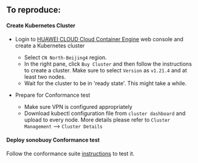 ## To reproduce:

#### Create Kubernetes Cluster

- Login to [HUAWEI CLOUD Cloud Container Engine](https://console.huaweicloud.com/cce2.0) web console
and create a Kubernetes cluster
    * Select `CN North-Beijing4` region.
    * In the right pane, click `Buy Cluster` and then follow the instructions to create a cluster.
      Make sure to select `Version` as `v1.21.4` and at least two nodes.
    * Wait for the cluster to be in 'ready state'. This might take a while.

- Prepare for Conformance test
    * Make sure VPN is configured appropriately
    * Download kubectl configuration file from `cluster dashboard` and upload to every node. More details please refer to `Cluster Management` --> `Cluster Details`

#### Deploy sonobuoy Conformance test 

Follow the conformance suite [instructions](https://github.com/cncf/k8s-conformance/blob/master/instructions.md) to test it.
